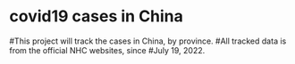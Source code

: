 # covid19 cases in China

#This project will track the cases in China, by province.
#All tracked data is from the official NHC websites, since 
#July 19, 2022.
